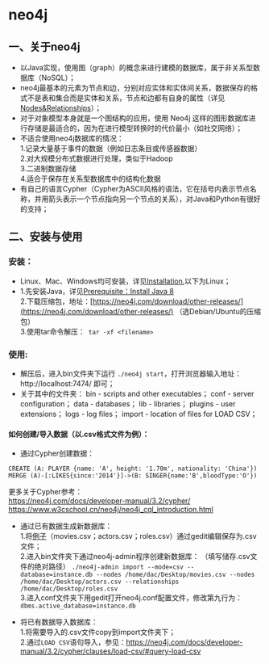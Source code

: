 # neo4j  

## 一、关于neo4j  

*  以Java实现，使用图（graph）的概念来进行建模的数据库，属于非关系型数据库（NoSQL）；  
*  neo4j最基本的元素为节点和边，分别对应实体和实体间关系，数据保存的格式不是表和集合而是实体和关系，节点和边都有自身的属性（详见[Nodes&Relationships](https://neo4j.com/docs/developer-manual/3.2/cypher/syntax/values/#_structural_types)）；  
*  对于对象模型本身就是一个图结构的应用，使用 Neo4j 这样的图形数据库进行存储是最适合的，因为在进行模型转换时的代价最小（如社交网络）；  
*  不适合使用neo4j数据库的情况：  
 1.记录大量基于事件的数据（例如日志条目或传感器数据）  
 2.对大规模分布式数据进行处理，类似于Hadoop  
 3.二进制数据存储  
 4.适合于保存在关系型数据库中的结构化数据  
* 有自己的语言Cypher（Cypher为ASCII风格的语法，它在括号内表示节点名称，并用箭头表示一个节点指向另一个节点的关系），对Java和Python有很好的支持；

## 二、安装与使用

### 安装：  
*  Linux、Mac、Windows均可安装，详见[Installation](https://neo4j.com/docs/operations-manual/3.2/installation/),以下为Linux；  
* 1.先安装Java，详见[Prerequisite：Install Java 8](https://neo4j.com/docs/operations-manual/3.2/installation/linux/debian/#debian-ubuntu-prerequisites)  
  2.下载压缩包，地址：[https://neo4j.com/download/other-releases/](https://neo4j.com/download/other-releases/)  （选Debian/Ubuntu的压缩包）  
  3.使用tar命令解压：``` tar -xf <filename>```  
 
### 使用:  
* 解压后，进入bin文件夹下运行 ```./neo4j start```，打开浏览器输入地址：http://localhost:7474/ 即可；  
* 关于其中的文件夹：
  bin - scripts and other executables；
  conf - server configuration；
  data - databases；
  lib - libraries；
  plugins - user extensions；
  logs - log files；
  import - location of files for LOAD CSV；  
#### 如何创建/导入数据（以.csv格式文件为例）：
  
* 通过Cypher创建数据：
```  
CREATE (A: PLAYER {name: 'A', height: '1.70m', nationality: 'China'})
MERGE (A)-[:LIKES{since:'2014'}]->(B: SINGER{name:'B',bloodType:'O'})
```  
更多关于Cypher参考：  
https://neo4j.com/docs/developer-manual/3.2/cypher/
https://www.w3cschool.cn/neo4j/neo4j_cql_introduction.html  

* 通过已有数据生成新数据库：  
1.将[例子](https://neo4j.com/docs/operations-manual/3.2/tutorial/import-tool/#import-tool-basic-example)（movies.csv；actors.csv；roles.csv）通过gedit编辑保存为.csv文件；  
2.进入bin文件夹下通过neo4j-admin程序创建新数据库： （填写储存.csv文件的绝对路径） ```./neo4j-admin import --mode=csv --database=instance.db --nodes /home/dac/Desktop/movies.csv --nodes /home/dac/Desktop/actors.csv --relationships /home/dac/Desktop/roles.csv```  
3.进入conf文件夹下用gedit打开neo4j.conf配置文件，修改第九行为：```dbms.active_database=instance.db```   


* 将已有数据导入数据库：  
1.将需要导入的.csv文件copy到import文件夹下；  
2.通过```LOAD CSV```语句导入，参见：https://neo4j.com/docs/developer-manual/3.2/cypher/clauses/load-csv/#query-load-csv